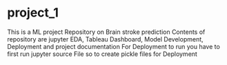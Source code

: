 # project_1
This is a ML project Repository on Brain stroke prediction Contents of repository are jupyter EDA, Tableau Dashboard, Model Development, Deployment and project documentation
For Deployment to run you have to first run jupyter source File so to create pickle files for Deployment

